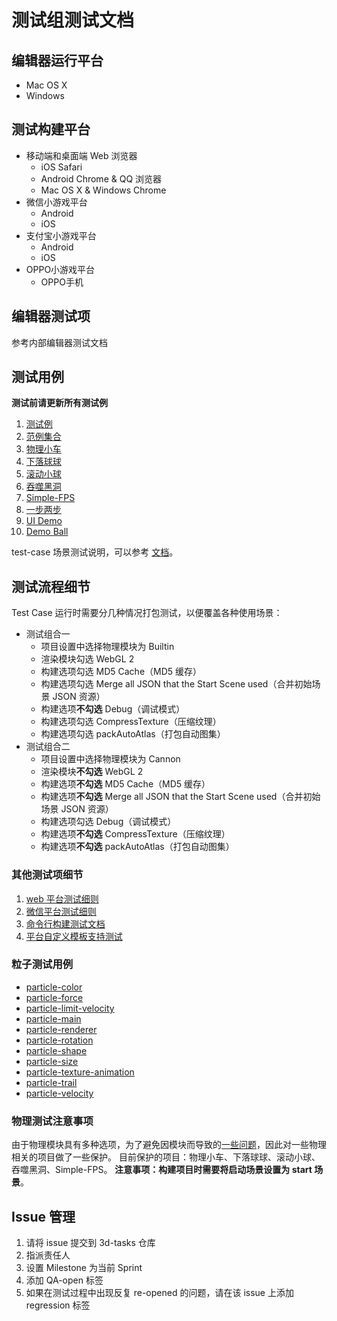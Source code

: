 # 测试组测试文档

## 编辑器运行平台

- Mac OS X
- Windows

## 测试构建平台

- 移动端和桌面端 Web 浏览器
  - iOS Safari
  - Android Chrome & QQ 浏览器
  - Mac OS X & Windows Chrome
- 微信小游戏平台
  - Android
  - iOS
- 支付宝小游戏平台
  - Android
  - iOS
- OPPO小游戏平台
  - OPPO手机

## 编辑器测试项
参考内部编辑器测试文档

## 测试用例

**测试前请更新所有测试例**

1. [测试例](https://github.com/cocos-creator/test-cases-3d)
2. [范例集合](https://github.com/cocos-creator/example-3d)
3. [物理小车](https://github.com/cocos-creator/example-3d/tree/master/simple-car-game)
4. [下落球球](https://github.com/cocos-creator/example-3d/tree/master/falling-ball)
5. [滚动小球](https://github.com/cocos-creator/example-3d/tree/master/roll-a-ball)
6. [吞噬黑洞](https://github.com/cocos-creator/example-3d/tree/master/simple-hole)
7. [Simple-FPS](https://github.com/cocos-creator/example-3d/tree/master/simple-fps)
8. [一步两步](https://github.com/cocos-creator/tutorial-mind-your-step-3d)
9. [UI Demo](https://github.com/cocos-creator/demo-ui/tree/3d)
10. [Demo Ball](https://github.com/cocos-creator/demo-ball)

test-case 场景测试说明，可以参考 [文档](./test-case-docs.md)。

## 测试流程细节

Test Case 运行时需要分几种情况打包测试，以便覆盖各种使用场景：

- 测试组合一
  - 项目设置中选择物理模块为 Builtin
  - 渲染模块勾选 WebGL 2
  - 构建选项勾选 MD5 Cache（MD5 缓存）
  - 构建选项勾选 Merge all JSON that the Start Scene used（合并初始场景 JSON 资源）
  - 构建选项**不勾选** Debug（调试模式）
  - 构建选项勾选 CompressTexture（压缩纹理）
  - 构建选项勾选 packAutoAtlas（打包自动图集）
- 测试组合二
  - 项目设置中选择物理模块为 Cannon
  - 渲染模块**不勾选** WebGL 2
  - 构建选项**不勾选** MD5 Cache（MD5 缓存）
  - 构建选项**不勾选** Merge all JSON that the Start Scene used（合并初始场景 JSON 资源）
  - 构建选项勾选 Debug（调试模式）
  - 构建选项**不勾选** CompressTexture（压缩纹理）
  - 构建选项**不勾选** packAutoAtlas（打包自动图集）

### 其他测试项细节
1. [web 平台测试细则](./publish/web-build-docs.md)
2. [微信平台测试细则](./publish/wechat-build-docs.md)
3. [命令行构建测试文档](./publish/publish-in-command.md)
4. [平台自定义模板支持测试](./publish/user-template.md)

### 粒子测试用例

 - [particle-color](./particle/particle-color.md)
 - [particle-force](./particle/particle-force.md)
 - [particle-limit-velocity](./particle/particle-limit-velocity.md)
 - [particle-main](./particle/particle-main.md)
 - [particle-renderer](./particle/particle-renderer.md)
 - [particle-rotation](./particle/particle-rotation.md)
 - [particle-shape](./particle/particle-shape.md)
 - [particle-size](./particle/particle-size.md)
 - [particle-texture-animation](./particle/particle-texture-animation.md)
 - [particle-trail](./particle/particle-trail.md)
 - [particle-velocity](./particle/particle-velocity.md)

### 物理测试注意事项

由于物理模块具有多种选项，为了避免因模块而导致的[一些问题](https://github.com/cocos-creator/3d-tasks/issues/1937)，因此对一些物理相关的项目做了一些保护。
目前保护的项目：物理小车、下落球球、滚动小球、吞噬黑洞、Simple-FPS。
**注意事项：构建项目时需要将启动场景设置为 start 场景**。

## Issue 管理

1. 请将 issue 提交到 3d-tasks 仓库
2. 指派责任人
3. 设置 Milestone 为当前 Sprint
4. 添加 QA-open 标签
5. 如果在测试过程中出现反复 re-opened 的问题，请在该 issue 上添加 regression 标签
